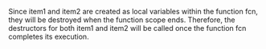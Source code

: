 Since item1 and item2 are created as local variables within the function fcn, they will be destroyed when the function scope ends. Therefore, the destructors for both item1 and item2 will be called once the function fcn completes its execution.
